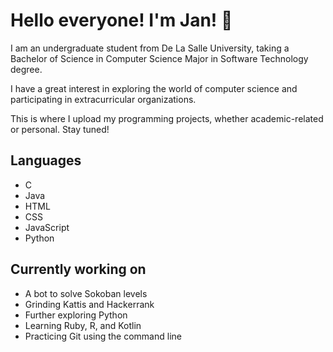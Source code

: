 # Hello everyone! I'm Jan! 👋

I am an undergraduate student from De La Salle University, taking a Bachelor of Science in Computer Science Major in Software Technology degree.

I have a great interest in exploring the world of computer science and participating in extracurricular organizations.

This is where I upload my programming projects, whether academic-related or personal. Stay tuned!

## Languages
- C
- Java
- HTML
- CSS
- JavaScript
- Python

## Currently working on
- A bot to solve Sokoban levels
- Grinding Kattis and Hackerrank
- Further exploring Python
- Learning Ruby, R, and Kotlin
- Practicing Git using the command line

<!--
**janaquino8/janaquino8** is a ✨ _special_ ✨ repository because its `README.md` (this file) appears on your GitHub profile.

Here are some ideas to get you started:

- 🔭 I’m currently working on ...
- 🌱 I’m currently learning ...
- 👯 I’m looking to collaborate on ...
- 🤔 I’m looking for help with ...
- 💬 Ask me about ...
- 📫 How to reach me: ...
- 😄 Pronouns: ...
- ⚡ Fun fact: ...
-->
